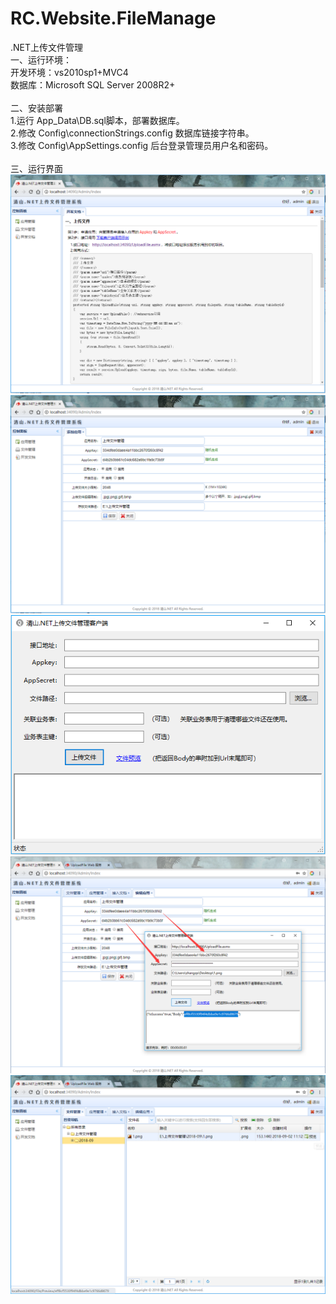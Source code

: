 # RC.Website.FileManage
.NET上传文件管理<br/>
一、运行环境：<br/>
开发环境：vs2010sp1+MVC4<br/>
数据库：Microsoft SQL Server 2008R2+<br/><br/>
二、安装部署 <br/>
1.运行 App_Data\DB.sql脚本，部署数据库。<br/>
2.修改 Config\connectionStrings.config 数据库链接字符串。<br/>
3.修改 Config\AppSettings.config 后台登录管理员用户名和密码。<br/><br/>
三、运行界面<br/>
![image](https://github.com/zhangqs008/RC.Website.FileManage/blob/master/%E7%9B%B8%E5%85%B3%E6%88%AA%E5%9B%BE/1.png)
![image](https://github.com/zhangqs008/RC.Website.FileManage/blob/master/%E7%9B%B8%E5%85%B3%E6%88%AA%E5%9B%BE/2.png)
![image](https://github.com/zhangqs008/RC.Website.FileManage/blob/master/%E7%9B%B8%E5%85%B3%E6%88%AA%E5%9B%BE/3.png)
![image](https://github.com/zhangqs008/RC.Website.FileManage/blob/master/%E7%9B%B8%E5%85%B3%E6%88%AA%E5%9B%BE/4.png)
![image](https://github.com/zhangqs008/RC.Website.FileManage/blob/master/%E7%9B%B8%E5%85%B3%E6%88%AA%E5%9B%BE/5.png)
